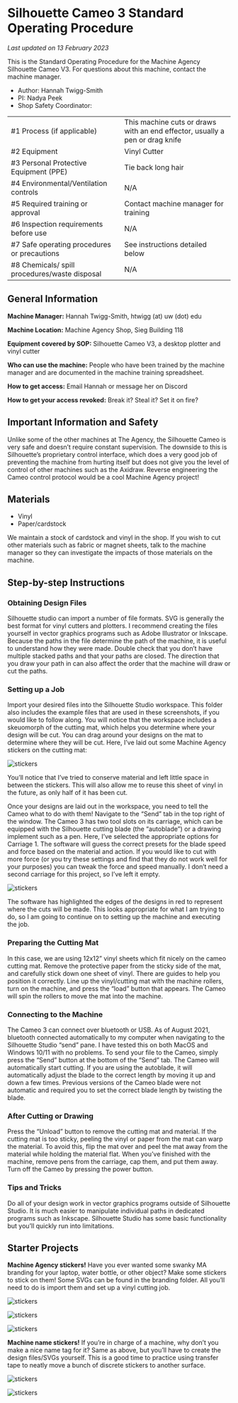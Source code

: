 # Silhouette Cameo 3 Standard Operating Procedure

_Last updated on 13 February 2023_

This is the Standard Operating Procedure for the Machine Agency Silhouette Cameo
V3. For questions about this machine, contact the machine manager.

- Author: Hannah Twigg-Smith
- PI: Nadya Peek
- Shop Safety Coordinator:

|                                               |                                                                              |
| --------------------------------------------- | ---------------------------------------------------------------------------- |
| #1 Process (if applicable)                    | This machine cuts or draws with an end effector, usually a pen or drag knife |
| #2 Equipment                                  | Vinyl Cutter                                                                 |
| #3 Personal Protective Equipment (PPE)        | Tie back long hair                                                           |
| #4 Environmental/Ventilation controls         | N/A                                                                          |
| #5 Required training or approval              | Contact machine manager for training                                         |
| #6 Inspection requirements before use         | N/A                                                                          |
| #7 Safe operating procedures or precautions   | See instructions detailed below                                              |
| #8 Chemicals/ spill procedures/waste disposal | N/A                                                                          |

## General Information

**Machine Manager:** Hannah Twigg-Smith, htwigg (at) uw (dot) edu

**Machine Location:** Machine Agency Shop, Sieg Building 118

**Equipment covered by SOP:** Silhouette Cameo V3, a desktop plotter and vinyl
cutter

**Who can use the machine:** People who have been trained by the machine manager
and are documented in the machine training spreadsheet.

**How to get access:** Email Hannah or message her on Discord

**How to get your access revoked:** Break it? Steal it? Set it on fire?

## Important Information and Safety

Unlike some of the other machines at The Agency, the Silhouette Cameo is very
safe and doesn’t require constant supervision. The downside to this is
Silhouette’s proprietary control interface, which does a very good job of
preventing the machine from hurting itself but does not give you the level of
control of other machines such as the Axidraw. Reverse engineering the Cameo
control protocol would be a cool Machine Agency project!

## Materials

- Vinyl
- Paper/cardstock

We maintain a stock of cardstock and vinyl in the shop. If you wish to cut other
materials such as fabric or magnet sheets, talk to the machine manager so they
can investigate the impacts of those materials on the machine.

## Step-by-step Instructions

### Obtaining Design Files

Silhouette studio can import a number of file formats. SVG is generally the best
format for vinyl cutters and plotters. I recommend creating the files yourself
in vector graphics programs such as Adobe Illustrator or Inkscape. Because the
paths in the file determine the path of the machine, it is useful to understand
how they were made. Double check that you don’t have multiple stacked paths and
that your paths are closed. The direction that you draw your path in can also
affect the order that the machine will draw or cut the paths.

### Setting up a Job

Import your desired files into the Silhouette Studio workspace. This folder also
includes the example files that are used in these screenshots, if you would like
to follow along. You will notice that the workspace includes a skeuomorph of the
cutting mat, which helps you determine where your design will be cut. You can
drag around your designs on the mat to determine where they will be cut. Here,
I’ve laid out some Machine Agency stickers on the cutting mat:

![stickers](images/sticker_layout.png)

You’ll notice that I’ve tried to conserve material and left little space in
between the stickers. This will also allow me to reuse this sheet of vinyl in
the future, as only half of it has been cut.

Once your designs are laid out in the workspace, you need to tell the Cameo what
to do with them! Navigate to the “Send” tab in the top right of the window. The
Cameo 3 has two tool slots on its carriage, which can be equipped with the
Silhouette cutting blade (the “autoblade”) or a drawing implement such as a pen.
Here, I’ve selected the appropriate options for Carriage 1. The software will
guess the correct presets for the blade speed and force based on the material
and action. If you would like to cut with more force (or you try these settings
and find that they do not work well for your purposes) you can tweak the force
and speed manually. I don’t need a second carriage for this project, so I’ve
left it empty.

![stickers](images/sticker_edges.png)

The software has highlighted the edges of the designs in red to represent where
the cuts will be made. This looks appropriate for what I am trying to do, so I
am going to continue on to setting up the machine and executing the job.

### Preparing the Cutting Mat

In this case, we are using 12x12” vinyl sheets which fit nicely on the cameo
cutting mat. Remove the protective paper from the sticky side of the mat, and
carefully stick down one sheet of vinyl. There are guides to help you position
it correctly. Line up the vinyl/cutting mat with the machine rollers, turn on
the machine, and press the “load” button that appears. The Cameo will spin the
rollers to move the mat into the machine.

### Connecting to the Machine

The Cameo 3 can connect over bluetooth or USB. As of August 2021, bluetooth
connected automatically to my computer when navigating to the Silhouette Studio
“send” pane. I have tested this on both MacOS and Windows 10/11 with no
problems. To send your file to the Cameo, simply press the “Send” button at the
bottom of the “Send” tab. The Cameo will automatically start cutting. If you are
using the autoblade, it will automatically adjust the blade to the correct
length by moving it up and down a few times. Previous versions of the Cameo
blade were not automatic and required you to set the correct blade length by
twisting the blade.

### After Cutting or Drawing

Press the “Unload” button to remove the cutting mat and material. If the cutting
mat is too sticky, peeling the vinyl or paper from the mat can warp the
material. To avoid this, flip the mat over and peel the mat away from the
material while holding the material flat. When you’ve finished with the machine,
remove pens from the carriage, cap them, and put them away. Turn off the Cameo
by pressing the power button.

### Tips and Tricks

Do all of your design work in vector graphics programs outside of Silhouette
Studio. It is much easier to manipulate individual paths in dedicated programs
such as Inkscape. Silhouette Studio has some basic functionality but you’ll
quickly run into limitations.

## Starter Projects

**Machine Agency stickers!** Have you ever wanted some swanky MA branding for
your laptop, water bottle, or other object? Make some stickers to stick on them!
Some SVGs can be found in the branding folder. All you’ll need to do is import
them and set up a vinyl cutting job.

![stickers](images/bottle.png)

![stickers](images/laptop.png)

![stickers](images/plotter.png)

**Machine name stickers!** If you’re in charge of a machine, why don’t you make
a nice name tag for it? Same as above, but you’ll have to create the design
files/SVGs yourself. This is a good time to practice using transfer tape to
neatly move a bunch of discrete stickers to another surface.

![stickers](images/doodlebob.png)

![stickers](images/doodlebob_transfer.png)

